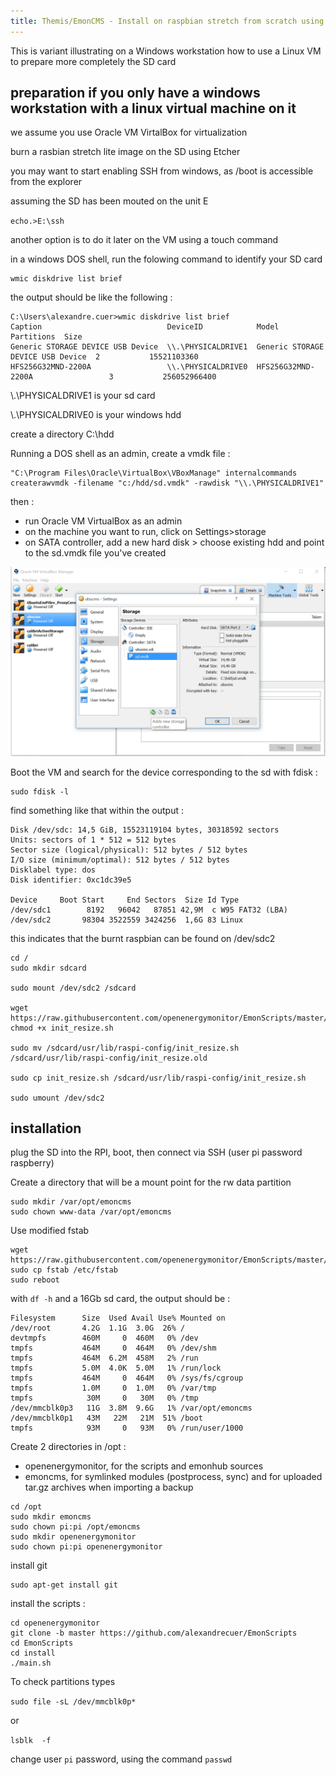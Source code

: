 ```yaml
---
title: Themis/EmonCMS - Install on raspbian stretch from scratch using the scripts	
---
```


This is variant illustrating on a Windows workstation how to use a Linux VM to prepare more completely the SD card


## preparation if you only have a windows workstation with a linux virtual machine on it

we assume you use Oracle VM VirtalBox for virtualization

burn a rasbian stretch lite image on the SD using Etcher

you may want to start enabling SSH from windows, as /boot is accessible from the explorer

assuming the SD has been mouted on the unit E

`
echo.>E:\ssh
`

another option is to do it later on the VM using a touch command

in a windows DOS shell, run the folowing command to identify your SD card
```
wmic diskdrive list brief
```
the output should be like the following :
```
C:\Users\alexandre.cuer>wmic diskdrive list brief
Caption                            DeviceID            Model                              Partitions  Size
Generic STORAGE DEVICE USB Device  \\.\PHYSICALDRIVE1  Generic STORAGE DEVICE USB Device  2           15521103360
HFS256G32MND-2200A                 \\.\PHYSICALDRIVE0  HFS256G32MND-2200A                 3           256052966400
```

\\.\PHYSICALDRIVE1 is your sd card

\\.\PHYSICALDRIVE0 is your windows hdd

create a directory C:\hdd

Running a DOS shell as an admin, create a vmdk file :
```
"C:\Program Files\Oracle\VirtualBox\VBoxManage" internalcommands createrawvmdk -filename "c:/hdd/sd.vmdk" -rawdisk "\\.\PHYSICALDRIVE1"
```

then :
- run Oracle VM VirtualBox as an admin
- on the machine you want to run, click on Settings>storage
- on SATA controller, add a new hard disk > choose existing hdd and point to the sd.vmdk file you've created

<img src=emonSD_access_through_VM.png>

Boot the VM and search for the device corresponding to the sd with fdisk :

```
sudo fdisk -l
```
find something like that within the output :
```
Disk /dev/sdc: 14,5 GiB, 15523119104 bytes, 30318592 sectors
Units: sectors of 1 * 512 = 512 bytes
Sector size (logical/physical): 512 bytes / 512 bytes
I/O size (minimum/optimal): 512 bytes / 512 bytes
Disklabel type: dos
Disk identifier: 0xc1dc39e5

Device     Boot Start     End Sectors  Size Id Type
/dev/sdc1        8192   96042   87851 42,9M  c W95 FAT32 (LBA)
/dev/sdc2       98304 3522559 3424256  1,6G 83 Linux
```

this indicates that the burnt raspbian can be found on /dev/sdc2

```
cd /
sudo mkdir sdcard

sudo mount /dev/sdc2 /sdcard

wget https://raw.githubusercontent.com/openenergymonitor/EmonScripts/master/install/init_resize.sh
chmod +x init_resize.sh

sudo mv /sdcard/usr/lib/raspi-config/init_resize.sh /sdcard/usr/lib/raspi-config/init_resize.old

sudo cp init_resize.sh /sdcard/usr/lib/raspi-config/init_resize.sh

sudo umount /dev/sdc2
```



## installation

plug the SD into the RPI, boot, then connect via SSH (user pi password raspberry)

Create a directory that will be a mount point for the rw data partition

```
sudo mkdir /var/opt/emoncms
sudo chown www-data /var/opt/emoncms
```
Use modified fstab
```
wget https://raw.githubusercontent.com/openenergymonitor/EmonScripts/master/defaults/etc/fstab
sudo cp fstab /etc/fstab
sudo reboot
```

with `df -h` and a 16Gb sd card, the output should be :
```
Filesystem      Size  Used Avail Use% Mounted on
/dev/root       4.2G  1.1G  3.0G  26% /
devtmpfs        460M     0  460M   0% /dev
tmpfs           464M     0  464M   0% /dev/shm
tmpfs           464M  6.2M  458M   2% /run
tmpfs           5.0M  4.0K  5.0M   1% /run/lock
tmpfs           464M     0  464M   0% /sys/fs/cgroup
tmpfs           1.0M     0  1.0M   0% /var/tmp
tmpfs            30M     0   30M   0% /tmp
/dev/mmcblk0p3   11G  3.8M  9.6G   1% /var/opt/emoncms
/dev/mmcblk0p1   43M   22M   21M  51% /boot
tmpfs            93M     0   93M   0% /run/user/1000
```

Create 2 directories  in /opt :
- openenergymonitor, for the scripts and emonhub sources
- emoncms, for symlinked modules (postprocess, sync) and for uploaded tar.gz archives when importing a backup

```
cd /opt
sudo mkdir emoncms
sudo chown pi:pi /opt/emoncms
sudo mkdir openenergymonitor
sudo chown pi:pi openenergymonitor
```

install git
```
sudo apt-get install git
```
install the scripts :
```
cd openenergymonitor
git clone -b master https://github.com/alexandrecuer/EmonScripts
cd EmonScripts
cd install
./main.sh
```


To check partitions types
 
`
sudo file -sL /dev/mmcblk0p*
`
 
or
 
`
lsblk  -f
`

change user `pi` password, using the command `passwd`
